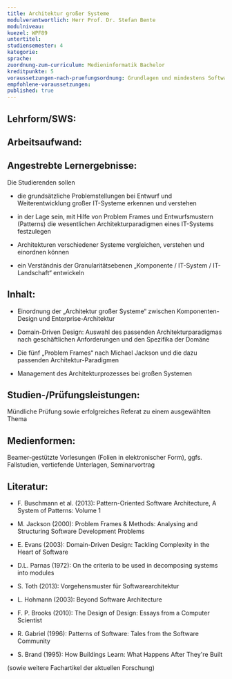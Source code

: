 ```yaml
---
title: Architektur großer Systeme
modulverantwortlich: Herr Prof. Dr. Stefan Bente
modulniveau:
kuezel: WPF89
untertitel:
studiensemester: 4
kategorie:
sprache: 
zuordnung-zum-curriculum: Medieninformatik Bachelor
kreditpunkte: 5
voraussetzungen-nach-pruefungsordnung: Grundlagen und mindestens Softwaretechnik I
empfohlene-voraussetzungen: 
published: true
---
```


## Lehrform/SWS:


## Arbeitsaufwand:

## Angestrebte Lernergebnisse:
Die Studierenden sollen  




- die grundsätzliche Problemstellungen bei Entwurf und Weiterentwicklung großer IT-Systeme erkennen und verstehen

- in der Lage sein, mit Hilfe von Problem Frames und Entwurfsmustern (Patterns) die wesentlichen Architekturparadigmen eines IT-Systems festzulegen

- Architekturen verschiedener Systeme vergleichen, verstehen und einordnen können

- ein Verständnis der Granularitätsebenen „Komponente / IT-System / IT-Landschaft“ entwickeln

## Inhalt:
- Einordnung der „Architektur großer Systeme“ zwischen Komponenten-Design und Enterprise-Architektur

- Domain-Driven Design: Auswahl des passenden Architekturparadigmas nach geschäftlichen Anforderungen und den Spezifika der Domäne

- Die fünf „Problem Frames“ nach Michael Jackson und die dazu passenden Architektur-Paradigmen

- Management des Architekturprozesses bei großen Systemen

## Studien-/Prüfungsleistungen:
Mündliche Prüfung sowie erfolgreiches Referat zu einem ausgewählten Thema

## Medienformen:
Beamer‐gestützte Vorlesungen (Folien in elektronischer Form), ggfs. Fallstudien, vertiefende Unterlagen, Seminarvortrag

## Literatur:
- F. Buschmann et al. (2013): Pattern-Oriented Software Architecture, A System of Patterns: Volume 1

- M. Jackson (2000): Problem Frames & Methods: Analysing and Structuring Software Development Problems

- E. Evans (2003): Domain-Driven Design: Tackling Complexity in the Heart of Software

- D.L. Parnas (1972): On the criteria to be used in decomposing systems into modules

- S. Toth (2013): Vorgehensmuster für Softwarearchitektur

- L. Hohmann (2003): Beyond Software Architecture

- F. P. Brooks (2010): The Design of Design: Essays from a Computer Scientist

- R. Gabriel (1996): Patterns of Software: Tales from the Software Community

- S. Brand (1995): How Buildings Learn: What Happens After They're Built



(sowie weitere Fachartikel der aktuellen Forschung)

